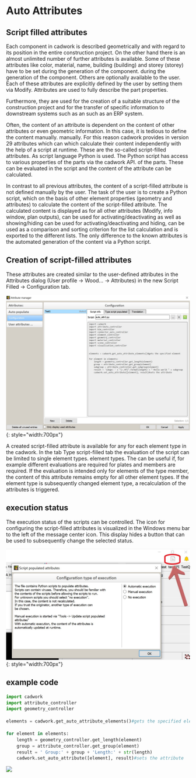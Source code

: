 # Auto Attributes

## Script filled attributes
Each component in cadwork is described geometrically and with regard to its position in the 
entire construction project. On the other hand there is an almost unlimited number 
of further attributes is available. Some of these attributes like color, material, name, 
building (building) and storey (storey) have to be set during the generation of the component. 
during the generation of the component. Others are optionally available to the user. Each of these 
attributes are explicitly defined by the user by setting them via Modify.
Attributes are used to fully describe the part properties. 

Furthermore, they are used for the creation of a suitable structure of the construction project 
and for the transfer of specific information to downstream systems such as an 
such as an ERP system.

Often, the content of an attribute is dependent on the content of other attributes or even 
geometric information. In this case, it is tedious to define the content manually. 
manually. For this reason cadwork provides in version 29 attributes which can 
which calculate their content independently with the help of a script at runtime. 
These are the so-called script-filled attributes. As script language Python 
is used. The Python script has access to various properties of the parts via the cadwork API. 
of the parts. These can be evaluated in the script and the content of the attribute 
can be calculated.

In contrast to all previous attributes, the content of a script-filled 
attribute is not defined manually by the user. The task of the user is to create a 
Python script, which on the basis of other element properties (geometry and attributes) to calculate the content of the script-filled attribute. The 
calculated content is displayed as for all other attributes (Modify, 
info window, plan outputs), can be used for activating/deactivating as well as showing/hiding 
can be used for activating/deactivating and hiding, can be used as a comparison and sorting criterion for the 
list calculation and is exported to the different lists. 
The only difference to the known attributes is the automated generation of the 
content via a Python script.

## Creation of script-filled attributes
These attributes are created similar to the user-defined attributes in the Attributes dialog
(User profile -> Wood... -> Attributes) in the new Script Filled -> Configuration tab.

![Backup Text](img/auto.jpg "script-filled attributes"){: style="width:700px"}


A created script-filled attribute is available for any 
for each element type in the 
cadwork. In the tab Type 
script-filled tab the evaluation of the 
script can be limited to single element types. 
element types. The 
can be useful if, for example 
different evaluations are required for plates 
and members are required. If the 
evaluation is intended only for elements of the type member, the content of this 
attribute remains empty for all other element types. If the element type is subsequently changed 
element type, a recalculation of the attributes is triggered.

## execution status
The execution status of the scripts can be controlled.
The icon for configuring the script-filled attributes is visualized in the Windows menu bar to the left of the message center icon. This display hides a button that can be used to subsequently change the selected status. 

![Backup Text](img/auto_button.jpg "script-filled attributes settings"){: style="width:700px"}

## example code
```python
import cadwork
import attribute_controller
import geometry_controller

elements = cadwork.get_auto_attribute_elements()#gets the specified element

for element in elements:
    length = geometry_controller.get_length(element)
    group = attribute_controller.get_group(element)
    result = ' Group:' + group + 'Length:' + str(length)
    cadwork.set_auto_attribute([element], result)#sets the attribute
```

<noscript>
    <img src="https://analytics.cadwork.ca/ingress/e6b1702b-6224-4e93-94b7-9e4c2cd7ae06/pixel.gif">
</noscript>
<script defer src="https://analytics.cadwork.ca/ingress/e6b1702b-6224-4e93-94b7-9e4c2cd7ae06/script.js"></script>